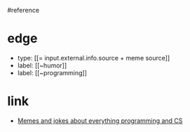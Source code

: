 #reference 

# edge
- type: [[= input.external.info.source + meme source]]
- label: [[~humor]]
- label: [[~programming]]

# link
- [Memes and jokes about everything programming and CS](https://www.reddit.com/r/ProgrammerHumor/)